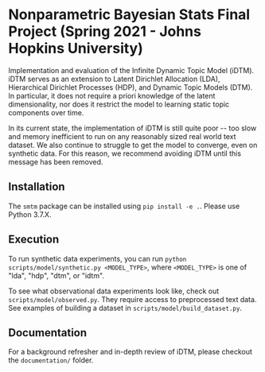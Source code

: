 # Nonparametric Bayesian Stats Final Project (Spring 2021 - Johns Hopkins University)

Implementation and evaluation of the Infinite Dynamic Topic Model (iDTM). iDTM serves as an extension to Latent Dirichlet Allocation (LDA), Hierarchical Dirichlet Processes (HDP), and Dynamic Topic Models (DTM). In particular, it does not require a priori knowledge of the latent dimensionality, nor does it restrict the model to learning static topic components over time. 

In its current state, the implementation of iDTM is still quite poor -- too slow and memory inefficient to run on any reasonably sized real world text dataset. We also continue to struggle to get the model to converge, even on synthetic data. For this reason, we recommend avoiding iDTM until this message has been removed.

## Installation

The `smtm` package can be installed using `pip install -e .`. Please use Python 3.7.X.

## Execution

To run synthetic data experiments, you can run `python scripts/model/synthetic.py <MODEL_TYPE>`, where `<MODEL_TYPE>` is one of "lda", "hdp", "dtm", or "idtm".

To see what observational data experiments look like, check out `scripts/model/observed.py`. They require access to preprocessed text data. See examples of building a dataset in `scripts/model/build_dataset.py`.

## Documentation

For a background refresher and in-depth review of iDTM, please checkout the `documentation/` folder.